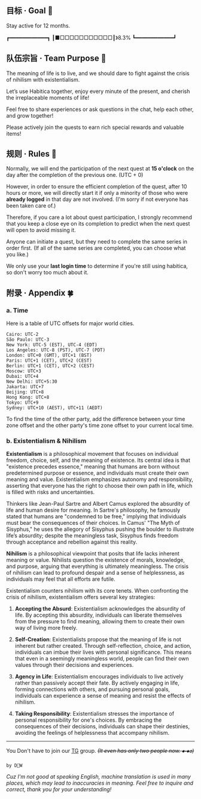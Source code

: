 ## 目标 · Goal :dart:

Stay active for 12 months.

┏━━━━━━━━━━━━┓
┃■□□□□□□□□□□□┃》8.3%
┗━━━━━━━━━━━━┛

## 队伍宗旨 · Team Purpose :star2:

The meaning of life is to live, and we should dare to fight against the crisis of nihilism with existentialism.

Let’s use Habitica together, enjoy every minute of the present, and cherish the irreplaceable moments of life!

Feel free to share experiences or ask questions in the chat, help each other, and grow together!

Please actively join the quests to earn rich special rewards and valuable items!

## 规则 · Rules :traffic_light:

Normally, we will end the participation of the next quest at **15 o'clock** on the day after the completion of the previous one. (UTC + 0)

However, in order to ensure the efficient completion of the quest, after 10 hours or more, we will directly start it if only a minority of those who were **already logged** in that day are not involved. (I'm sorry if not everyone has been taken care of.)

Therefore, if you care a lot about quest participation, I strongly recommend that you keep a close eye on its completion to predict when the next quest will open to avoid missing it.

Anyone can initiate a quest, but they need to complete the same series in order first. (If all of the same series are completed, you can choose what you like.)

We only use your **last login time** to determine if you're still using habitica, so don't worry too much about it.

## 附录 · Appendix :four_leaf_clover:

### a. Time

Here is a table of UTC offsets for major world cities.

```
Cairo: UTC-2
São Paulo: UTC-3
New York: UTC-5 (EST), UTC-4 (EDT)
Los Angeles: UTC-8 (PST), UTC-7 (PDT)
London: UTC+0 (GMT), UTC+1 (BST)
Paris: UTC+1 (CET), UTC+2 (CEST)
Berlin: UTC+1 (CET), UTC+2 (CEST)
Moscow: UTC+3
Dubai: UTC+4
New Delhi: UTC+5:30
Jakarta: UTC+7
Beijing: UTC+8
Hong Kong: UTC+8
Tokyo: UTC+9
Sydney: UTC+10 (AEST), UTC+11 (AEDT)
```
To find the time of the other party, add the difference between your time zone offset and the other party's time zone offset to your current local time.

### b. Existentialism & Nihilism

**Existentialism** is a philosophical movement that focuses on individual freedom, choice, self, and the meaning of existence. Its central idea is that "existence precedes essence," meaning that humans are born without predetermined purpose or essence, and individuals must create their own meaning and value. Existentialism emphasizes autonomy and responsibility, asserting that everyone has the right to choose their own path in life, which is filled with risks and uncertainties.

Thinkers like Jean-Paul Sartre and Albert Camus explored the absurdity of life and human desire for meaning. In Sartre's philosophy, he famously stated that humans are "condemned to be free," implying that individuals must bear the consequences of their choices. In Camus' "The Myth of Sisyphus," he uses the allegory of Sisyphus pushing the boulder to illustrate life’s absurdity; despite the meaningless task, Sisyphus finds freedom through acceptance and rebellion against this reality.

**Nihilism** is a philosophical viewpoint that posits that life lacks inherent meaning or value. Nihilists question the existence of morals, knowledge, and purpose, arguing that everything is ultimately meaningless. The crisis of nihilism can lead to profound despair and a sense of helplessness, as individuals may feel that all efforts are futile.

Existentialism counters nihilism with its core tenets. When confronting the crisis of nihilism, existentialism offers several key strategies:

1. **Accepting the Absurd**: Existentialism acknowledges the absurdity of life. By accepting this absurdity, individuals can liberate themselves from the pressure to find meaning, allowing them to create their own way of living more freely.

2. **Self-Creation**: Existentialists propose that the meaning of life is not inherent but rather created. Through self-reflection, choice, and action, individuals can imbue their lives with personal significance. This means that even in a seemingly meaningless world, people can find their own values through their decisions and experiences.

3. **Agency in Life**: Existentialism encourages individuals to live actively rather than passively accept their fate. By actively engaging in life, forming connections with others, and pursuing personal goals, individuals can experience a sense of meaning and resist the effects of nihilism.

4. **Taking Responsibility**: Existentialism stresses the importance of personal responsibility for one's choices. By embracing the consequences of their decisions, individuals can shape their destinies, avoiding the feelings of helplessness that accompany nihilism.

---

You Don't have to join our [TG](t.me/+DuXPG1hVC8phYTVl) group. ~~*(It even has only two people now.  ⦁֊⦁꧞)*~~

`by D🙂W`

*Cuz I'm not good at speaking English, machine translation is used in many places, which may lead to inaccuracies in meaning. Feel free to inquire and correct, thank you for your understanding!*
